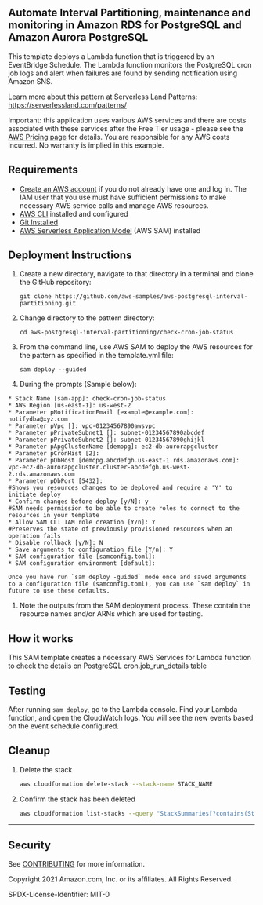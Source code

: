 ## Automate Interval Partitioning, maintenance and monitoring in Amazon RDS for PostgreSQL and Amazon Aurora PostgreSQL

This template deploys a Lambda function that is triggered by an EventBridge Schedule. The Lambda function monitors the PostgreSQL cron job logs and alert when failures are found by sending notification using Amazon SNS.

Learn more about this pattern at Serverless Land Patterns: https://serverlessland.com/patterns/

Important: this application uses various AWS services and there are costs associated with these services after the Free Tier usage - please see the [AWS Pricing page](https://aws.amazon.com/pricing/) for details. You are responsible for any AWS costs incurred. No warranty is implied in this example.

## Requirements

* [Create an AWS account](https://portal.aws.amazon.com/gp/aws/developer/registration/index.html) if you do not already have one and log in. The IAM user that you use must have sufficient permissions to make necessary AWS service calls and manage AWS resources.
* [AWS CLI](https://docs.aws.amazon.com/cli/latest/userguide/install-cliv2.html) installed and configured
* [Git Installed](https://git-scm.com/book/en/v2/Getting-Started-Installing-Git)
* [AWS Serverless Application Model](https://docs.aws.amazon.com/serverless-application-model/latest/developerguide/serverless-sam-cli-install.html) (AWS SAM) installed

## Deployment Instructions

1. Create a new directory, navigate to that directory in a terminal and clone the GitHub repository:
    ```
    git clone https://github.com/aws-samples/aws-postgresql-interval-partitioning.git
    ```
1. Change directory to the pattern directory:
    ```
    cd aws-postgresql-interval-partitioning/check-cron-job-status
    ```
1. From the command line, use AWS SAM to deploy the AWS resources for the pattern as specified in the template.yml file:
    ```
    sam deploy --guided
    ```
1. During the prompts (Sample below):
```
* Stack Name [sam-app]: check-cron-job-status
* AWS Region [us-east-1]: us-west-2
* Parameter pNotificationEmail [example@example.com]: notifydba@xyz.com
* Parameter pVpc []: vpc-01234567890awsvpc
* Parameter pPrivateSubnet1 []: subnet-01234567890abcdef
* Parameter pPrivateSubnet2 []: subnet-01234567890ghijkl
* Parameter pApgClusterName [demopg]: ec2-db-aurorapgcluster
* Parameter pCronHist [2]:
* Parameter pDbHost [demopg.abcdefgh.us-east-1.rds.amazonaws.com]: vpc-ec2-db-aurorapgcluster.cluster-abcdefgh.us-west-2.rds.amazonaws.com
* Parameter pDbPort [5432]:
#Shows you resources changes to be deployed and require a 'Y' to initiate deploy
* Confirm changes before deploy [y/N]: y
#SAM needs permission to be able to create roles to connect to the resources in your template
* Allow SAM CLI IAM role creation [Y/n]: Y
#Preserves the state of previously provisioned resources when an operation fails
* Disable rollback [y/N]: N
* Save arguments to configuration file [Y/n]: Y
* SAM configuration file [samconfig.toml]:
* SAM configuration environment [default]:
```


    Once you have run `sam deploy -guided` mode once and saved arguments to a configuration file (samconfig.toml), you can use `sam deploy` in future to use these defaults.

1. Note the outputs from the SAM deployment process. These contain the resource names and/or ARNs which are used for testing.

## How it works

This SAM template creates a necessary AWS Services for Lambda function to check the details on PostgreSQL cron.job_run_details table 

## Testing

After running `sam deploy`, go to the Lambda console. Find your Lambda function, and open the CloudWatch logs. You will see the new events based on the event schedule configured.

## Cleanup

1. Delete the stack
    ```bash
    aws cloudformation delete-stack --stack-name STACK_NAME
    ```
1. Confirm the stack has been deleted
    ```bash
    aws cloudformation list-stacks --query "StackSummaries[?contains(StackName,'STACK_NAME')].StackStatus"
    ```
----

## Security

See [CONTRIBUTING](CONTRIBUTING.md#security-issue-notifications) for more information.

Copyright 2021 Amazon.com, Inc. or its affiliates. All Rights Reserved.

SPDX-License-Identifier: MIT-0
